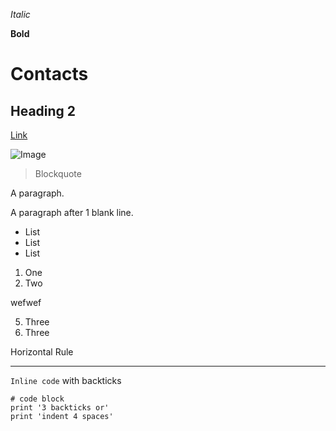 ﻿*Italic*

**Bold**

# Contacts

## Heading 2

[Link](http://a.com)

![Image](http://url/a.png)

> Blockquote

A paragraph.

A paragraph after 1 blank line.

* List
* List
* List

1. One
2. Two

wefwef

5. Three
5. Three

Horizontal Rule

---

`Inline code` with backticks

```
# code block
print '3 backticks or'
print 'indent 4 spaces'
```

